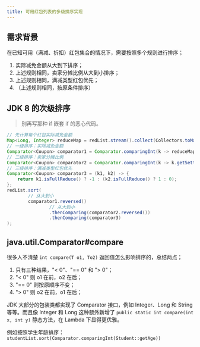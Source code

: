 ```yaml
---
title: 可用红包列表的多级排序实现
---
```


## 需求背景

在已知可用（满减、折扣）红包集合的情况下，需要按照多个规则进行排序；

1. 实际减免金额从大到下排序；
2. 上述规则相同，卖家分摊比例从大到小排序；
3. 上述规则相同，满减类型红包优先；
4. （上述规则相同，按原条件排序）

## JDK 8 的次级排序

> 别再写那种 if 嵌套 if 的恶心代码。

```java
// 先计算每个红包实际减免金额
Map<Long, Integer> reduceMap = redList.stream().collect(Collectors.toMap(Coupon::getId, item -> getReducePrice(item, nowPrice)));
// 一级排序：实际减免金额
Comparator<Coupon> comparator1 = Comparator.comparingInt(k -> reduceMap.get(k.getId()));
// 二级排序：卖家分摊比例
Comparator<Coupon> comparator2 = Comparator.comparingInt(k -> k.getSettle().getSeller());
// 三级排序：满减类型红包优先
Comparator<Coupon> comparator3 = (k1, k2) -> {
    return k1.isFullReduce() ? -1 : (k2.isFullReduce() ? 1 : 0);
};
redList.sort(
        // 从大到小
        comparator1.reversed()
                // 从大到小
                .thenComparing(comparator2.reversed())
                .thenComparing(comparator3)
);
```

## java.util.Comparator#compare

很多人不清楚 `int compare(T o1, To2)` 返回值怎么影响排序的，总结两点；

1. 只有三种结果，"< 0"、"== 0" 和 "> 0"；
2. "< 0" 则 o1 在前，o2 在后；
3. "== 0" 则按原顺序不变；
4. "> 0" 则 o2 在前，o1 在后；

JDK 大部分的包装类都实现了 Comparator 接口，例如 Integer、Long 和 String 等等。而且像 Integer 和 Long 这种额外新增了 `public static int compare(int x, int y)` 静态方法，在 Lambda 下显得更优雅。

例如按照学生年龄排序：`studentList.sort(Comparator.comparingInt(Student::getAge))`
